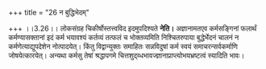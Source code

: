 +++
title = "26 न बुद्धिभेदम्"

+++
।।3.26।। लोकसंग्रह चिकीर्षोस्तत्त्वविद इदमुपदिश्यते **नेति।**
अज्ञानामतएव कर्मसङ्गिनां फलार्थं कर्मण्यासक्तानां इदं कर्म भयावश्यं
कर्तव्यं तत्फलं च भोक्तव्यमिति निश्चितरुपाया बुद्धेर्भेदनं चालनं न
कर्मणेत्याद्युपदेशेन नोत्पादयेत्। किंतु विद्वान्युक्तः समाहितः
सन्नविदुषां कर्म स्वयं समाचरन्सर्वकर्माणि जोषयेत्कारयेत्। अन्यथा कर्मसु
तेषां श्रद्धापगमे चित्तशुद्य्धभावज्ज्ञानाप्राप्त्योभयभ्रष्टत्वं स्यादिति
भावः।
